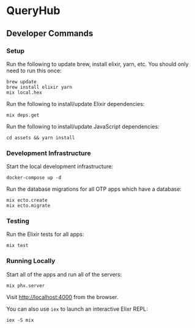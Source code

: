 # QueryHub

## Developer Commands

### Setup

Run the following to update brew, install elixir, yarn, etc. You should only need to run this once:

```
brew update
brew install elixir yarn
mix local.hex
```

Run the following to install/update Elixir dependencies:

```
mix deps.get
```

Run the following to install/update JavaScript dependencies:

```
cd assets && yarn install
```

### Development Infrastructure

Start the local development infrastructure:

```
docker-compose up -d
```

Run the database migrations for all OTP apps which have a database:

```
mix ecto.create
mix ecto.migrate
```

### Testing

Run the Elixir tests for all apps:

```
mix test
```

### Running Locally

Start all of the apps and run all of the servers:

```
mix phx.server
```

Visit [http://localhost:4000](http://localhost:4000) from the browser.

You can also use `iex` to launch an interactive Elixr REPL:

```
iex -S mix
```
